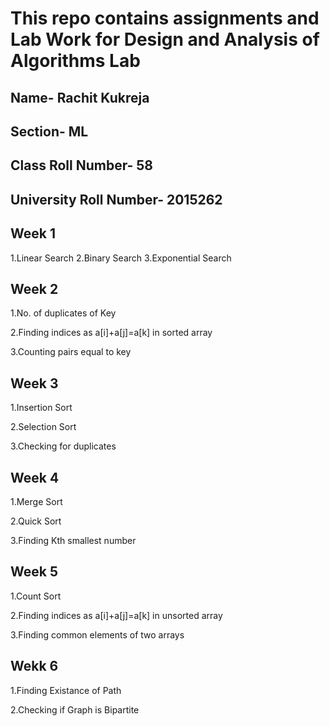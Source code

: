 
# This repo contains assignments and Lab Work for Design and Analysis of Algorithms Lab

## Name- Rachit Kukreja
## Section- ML
## Class Roll Number- 58
## University Roll Number- 2015262

## Week 1
1.Linear Search
2.Binary Search 
3.Exponential Search 

## Week 2
1.No. of duplicates of Key

2.Finding indices as a[i]+a[j]=a[k] in sorted array

3.Counting pairs equal to key

## Week 3
1.Insertion Sort

2.Selection Sort

3.Checking for duplicates

## Week 4
1.Merge Sort

2.Quick Sort

3.Finding Kth smallest number

## Week 5
1.Count Sort

2.Finding indices as a[i]+a[j]=a[k] in unsorted array

3.Finding common elements of two arrays

## Wekk 6
1.Finding Existance of Path

2.Checking if Graph is Bipartite
